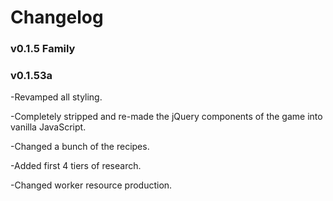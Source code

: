 # Changelog
### v0.1.5 Family
### v0.1.53a
-Revamped all styling.
>
-Completely stripped and re-made the jQuery components of the game into vanilla JavaScript.
>
-Changed a bunch of the recipes.
>
-Added first 4 tiers of research.
>
-Changed worker resource production.

